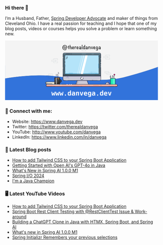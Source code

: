 ### Hi there 👋

I’m a Husband, Father, [Spring Developer Advocate](https://tanzu.vmware.com/developer/advocates/) and maker of things from Cleveland Ohio. I have a real passion for teaching and I hope that one of my blog posts, videos or courses helps you solve a problem or learn something new.

![Profile Header](./github_profile_header.png)

### 🤝 Connect with me:

- Website: https://www.danvega.dev
- Twitter: https://twitter.com/therealdanvega
- YouTube: http://www.youtube.com/danvega
- LinkedIn: https://www.linkedin.com/in/danvega

### 📝 Latest Blog posts

<!-- BLOG-POST-LIST:START -->
- [How to add Tailwind CSS to your Spring Boot Application](/blog/2024/07/18/spring-boot-tailwind)
- [Getting Started with Open AI&#39;s GPT-4o in Java](/blog/2024/07/10/java-gpt-4o)
- [What&#39;s New in Spring AI 1.0.0 M1](/blog/2024/06/20/spring-ai-m1)
- [Spring I/O 2024](/blog/2024/06/03/spring-io-2024)
- [I&#39;m a Java Champion](/blog/2024/01/21/java-champion)
<!-- BLOG-POST-LIST:END -->

### 🖥 Latest YouTube Videos

<!-- YOUTUBE:START -->
- [How to add Tailwind CSS to your Spring Boot Application](https://www.youtube.com/watch?v=6_6AIzxPXvQ)
- [Spring Boot Rest Client Testing with @RestClientTest Issue &amp; Work-around](https://www.youtube.com/watch?v=-ChpDCIjyh0)
- [Building a ChatGPT Clone in Java with HTMX, Spring Boot, and Spring AI](https://www.youtube.com/watch?v=jJ63tedBAzI)
- [What&#39;s new in Spring AI 1.0.0 M1](https://www.youtube.com/watch?v=De9a-TaJImI)
- [Spring Initializr Remembers your previous selections](https://www.youtube.com/watch?v=FidObW4SJp8)
<!-- YOUTUBE:END -->
